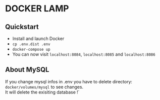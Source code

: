 # DOCKER LAMP

## Quickstart 
- Install and launch Docker  
- `cp .env.dist .env`  
- `docker-compose up`
- You can now visit `localhost:8084`, `localhost:8085` and `localhost:8086` 

## About MySQL
If you change mysql infos in .env you have to delete directory: `docker/volumes/mysql` to see changes.   
It will delete the exisiting database !`
